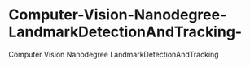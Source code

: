 # Computer-Vision-Nanodegree-LandmarkDetectionAndTracking-
Computer Vision Nanodegree LandmarkDetectionAndTracking 
